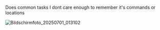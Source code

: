 Does common tasks I dont care enough to remember it's commands or locations

![Bildschirmfoto_20250701_013102](https://github.com/user-attachments/assets/6ed4e962-4c51-4212-a01b-b30cb1568a9e)
